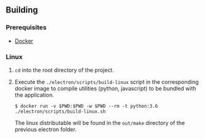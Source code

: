 ## Building

### Prerequisites
* [Docker](https://www.docker.com/)

### Linux
1. `cd` into the root directory of the project.
1. Execute the `./electron/scripts/build-linux` script in the corresponding docker image to compile utilities (python, javascript) to be bundled with the application.
   ```
   $ docker run -v $PWD:$PWD -w $PWD --rm -t python:3.6 ./electron/scripts/build-linux.sh
   ```

   The linux distributable will be found in the `out/make` directory of the previous electron folder.